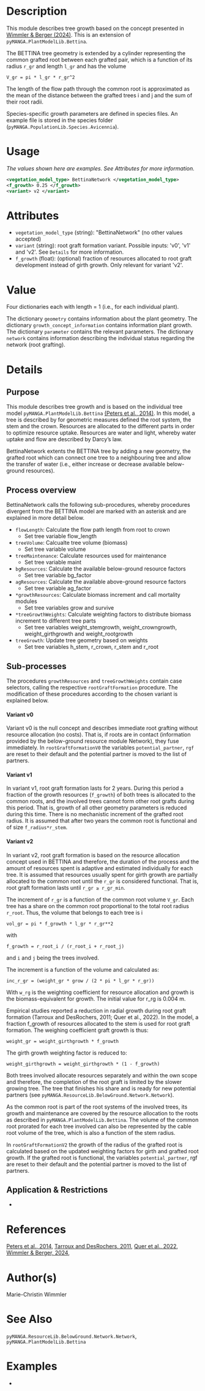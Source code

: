 # Description

This module describes tree growth based on the concept presented in <a href="https://doi.org/10.1016/j.ecolmodel.2024.110916" target="_blank">Wimmler & Berger (2024)</a>.
This is an extension of ``pyMANGA.PlantModelLib.Bettina``.

The BETTINA tree geometry is extended by a cylinder representing the common grafted root between each grafted pair,
which is a function of its radius ``r_gr`` and length ``l_gr`` and has the volume

``
V_gr = pi * l_gr * r_gr^2
``

The length of the flow path through the common root is approximated as the mean of the distance between the grafted trees i and j and the sum of their root radii.

Species-specific growth parameters are defined in species files.
An example file is stored in the species folder (`pyMANGA.PopulationLib.Species.Avicennia`).

# Usage

*The values shown here are examples. See Attributes for more information.*

```xml
<vegetation_model_type> BettinaNetwork </vegetation_model_type>
<f_growth> 0.25 </f_growth>
<variant> v2 </variant>
```

# Attributes

- ``vegetation_model_type`` (string): "BettinaNetwork" (no other values accepted)
- ``variant`` (string): root graft formation variant. Possible inputs: 'v0', 'v1' and 'v2'. See ``Details`` for more information.
- ``f_growth`` (float): (optional) fraction of resources allocated to root graft development instead of girth growth. Only relevant for variant 'v2'.

# Value

Four dictionaries each with length = 1 (i.e., for each individual plant).

The dictionary ``geometry`` contains information about the plant geometry.
The dictionary ``growth_concept_information`` contains information plant growth.
The dictionary ``parameter`` contains the relevant parameters.
The dictionary ``network`` contains information describing the individual status regarding the network (root grafting).


# Details
## Purpose

This module describes tree growth and is based on the individual tree model ``pyMANGA.PlantModelLib.Bettina`` <a href="https://doi.org/10.1016/J.ECOLMODEL.2014.04.001" target="_blank">(Peters et al., 2014)</a>. 
In this model, a tree is described by for geometric measures defined the root system, the stem and the crown. 
Resources are allocated to the different parts in order to optimize resource uptake. 
Resources are water and light, whereby water uptake and flow are described by Darcy’s law. 

BettinaNetwork extents the BETTINA tree by adding a new geometry, the grafted root which can connect one tree to a neighbouring tree and allow the transfer of water (i.e., either increase or decrease available below-ground resources).

## Process overview

BettinaNetwork calls the following sub-procedures, whereby procedures divergent from the BETTINA model are marked with an asterisk and are explained in more detail below.

- ``flowLength``: Calculate the flow path length from root to crown
  - Set tree variable flow_length
- ``treeVolume``: Calcualte tree volume (biomass)
  - Set tree variable volume 
- ``treeMaintenance``: Calculate resources used for maintenance	
  - Set tree variable maint 
- ``bgResources``: Calculate the available below-ground resource factors	
  - Set tree variable bg_factor 
- ``agResources``: Calculate the available above-ground resource factors	
  - Set tree variable ag_factor
- ``*growthResources``: Calculate biomass increment and call mortality modules	
  - Set tree variables grow and survive
- ``*treeGrowthWeights``: Calculate weighting factors to distribute biomass increment to different tree parts	
  - Set tree variables weight_stemgrowth, weight_crowngrowth, weight_girthgrowth and weight_rootgrowth 
- ``treeGrowth``: Update tree geometry based on weights	
  - Set tree variables h_stem, r_crown, r_stem and r_root


## Sub-processes

The procedures ``growthResources`` and ``treeGrowthWeights`` contain case selectors, calling the respective ``rootGraftFormation`` procedure. 
The modification of these procedures according to the chosen variant is explained below. 

#### Variant v0

Variant v0 is the null concept and describes immediate root grafting without resource allocation (no costs). 
That is, if roots are in contact (information provided by the below-ground resource module Network), 
they fuse immediately.
In ``rootGraftFormationV0`` the variables ``potential_partner``, ``rgf`` are reset to their default and the potential partner is moved to the list of partners.

#### Variant v1

In variant v1, root graft formation lasts for 2 years. 
During this period a fraction of the growth resources (``f_growth``) of both trees is allocated to the common roots, 
and the involved trees cannot form other root grafts during this period. 
That is, growth of all other geometry parameters is reduced during this time.
There is no mechanistic increment of the grafted root radius. 
It is assumed that after two years the common root is functional and of size ``f_radius*r_stem``.

#### Variant v2

In variant v2, root graft formation is based on the resource allocation concept used in BETTINA and therefore, 
the duration of the process and the amount of resources spent is adaptive and estimated individually for each tree. 
It is assumed that resources usually spent for girth growth are partially allocated to the common root until the ``r_gr`` is considered functional. 
That is, root graft formation lasts until ``r_gr ≥ r_gr_min``.

The increment of ``r_gr`` is a function of the common root volume ``V_gr``. 
Each tree has a share on the common root proportional to the total root radius ``r_root``. 
Thus, the volume that belongs to each tree is i

``
vol_gr = pi * f_growth * l_gr * r_gr**2
``

with 

``
f_growth = r_root_i / (r_root_i + r_root_j)
``

and ``i`` and ``j`` being the trees involved.

The increment is a function of the volume and calculated as:

``
inc_r_gr = (weight_gr * grow / (2 * pi * l_gr * r_gr))
``

With ``w_rg`` is the weighting coefficient for resource allocation and growth is the biomass-equivalent for growth. 
The initial value for r_rg is 0.004 m.

Empirical studies reported a reduction in radial growth during root graft formation (Tarroux and DesRochers, 2011; Quer et al., 2022). 
In the model, a fraction f_growth of resources allocated to the stem is used for root graft formation. 
The weighing coefficient graft growth is thus:

``
weight_gr = weight_girthgrowth * f_growth
``

The girth growth weighting factor is reduced to:

``
weight_girthgrowth = weight_girthgrowth * (1 - f_growth)
``

Both trees involved allocate resources separately and within the own scope and therefore, 
the completion of the root graft is limited by the slower growing tree. 
The tree that finishes his share and is ready for new potential partners (see ``pyMANGA.ResourceLib.BelowGround.Network.Network``).

As the common root is part of the root systems of the involved trees, its growth and maintenance are covered by the resource allocation to the roots as described in ``pyMANGA.PlantModelLib.Bettina``. 
The volume of the common root prorated for each tree involved can also be represented by the cable root volume of the tree,
which is also a function of the stem radius.

In ``rootGraftFormationV2`` the growth of the radius of the grafted root is calculated based on the updated weighting factors for girth and grafted root growth. 
If the grafted root is functional, the variables ``potential_partner``, rgf are reset to their default and the potential partner is moved to the list of partners.


## Application & Restrictions

-

# References

<a href="https://doi.org/10.1016/J.ECOLMODEL.2014.04.001" target="_blank">Peters et al., 2014</a>,
<a href="https://doi.org/10.3732/ajb.1000261" target="_blank">Tarroux and DesRochers, 2011</a>,
<a href="https://doi.org/10.1111/oik.09666" target="_blank">Quer et al., 2022</a>,
<a href="https://doi.org/10.1016/j.ecolmodel.2024.110916" target="_blank">Wimmler & Berger, 2024</a>,



# Author(s)

Marie-Christin Wimmler

# See Also

``pyMANGA.ResourceLib.BelowGround.Network.Network``,
``pyMANGA.PlantModelLib.Bettina``


# Examples

-

